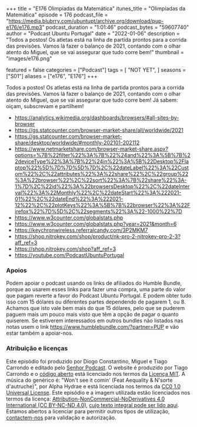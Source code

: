 +++
title = "E176 Olimpíadas da Matemática"
itunes_title = "Olimpíadas da Matemática"
episode = 176
podcast_file = "https://media.blubrry.com/ubuntupt/archive.org/download/pup-e176/e176.mp3"
podcast_duration = "1:01:46"
podcast_bytes = "59607740"
author = "Podcast Ubuntu Portugal"
date = "2022-01-06"
description = "Todos a postos! Os atletas está na linha de partida prontos para a corrida das previsões. Vamos lá fazer o balanço de 2021, contando com o olhar atento do Miguel, que se vai assegurar que tudo corre bem!"
thumbnail = "images/e176.png"

featured = false
categories = ["Podcast"]
tags = [
  "NOT YET",
]
seasons = ["S01"]
aliases = ["e176", "E176"]
+++

Todos a postos! Os atletas está na linha de partida prontos para a corrida das previsões. Vamos lá fazer o balanço de 2021, contando com o olhar atento do Miguel, que se vai assegurar que tudo corre bem!
Já sabem: oiçam, subscrevam e partilhem!

* https://analytics.wikimedia.org/dashboards/browsers/#all-sites-by-browser
* https://gs.statcounter.com/browser-market-share/all/worldwide/2021
* https://gs.statcounter.com/browser-market-share/desktop/worldwide/#monthly-202101-202112
* https://www.netmarketshare.com/browser-market-share.aspx?options=%7B%22filter%22%3A%7B%22%24and%22%3A%5B%7B%22deviceType%22%3A%7B%22%24in%22%3A%5B%22Desktop%2Flaptop%22%5D%7D%7D%5D%7D%2C%22dateLabel%22%3A%22Custom%22%2C%22attributes%22%3A%22share%22%2C%22group%22%3A%22browser%22%2C%22sort%22%3A%7B%22share%22%3A-1%7D%2C%22id%22%3A%22browsersDesktop%22%2C%22dateInterval%22%3A%22Monthly%22%2C%22dateStart%22%3A%222021-01%22%2C%22dateEnd%22%3A%222021-12%22%2C%22plotKeys%22%3A%5B%7B%22browser%22%3A%22Firefox%22%7D%5D%2C%22segments%22%3A%22-1000%22%7D
* https://www.w3counter.com/globalstats.php
* https://www.w3counter.com/globalstats.php?year=2021&month=6
* https://keychronwireless.referralcandy.com/3P2MKM7
* https://shop.nitrokey.com/shop/product/nk-pro-2-nitrokey-pro-2-3?aff_ref=3
* https://shop.nitrokey.com/shop?aff_ref=3
* https://youtube.com/PodcastUbuntuPortugal


### Apoios
Podem apoiar o podcast usando os links de afiliados do Humble Bundle, porque ao usarem esses links para fazer uma compra, uma parte do valor que pagam reverte a favor do Podcast Ubuntu Portugal.
E podem obter tudo isso com 15 dólares ou diferentes partes dependendo de pagarem 1, ou 8.
Achamos que isto vale bem mais do que 15 dólares, pelo que se puderem paguem mais um pouco mais visto que têm a opção de pagar o quanto quiserem.
Se estiverem interessados em outros bundles não listados nas notas usem o link https://www.humblebundle.com/?partner=PUP e vão estar também a apoiar-nos.

### Atribuição e licenças
Este episódio foi produzido por Diogo Constantino, Miguel e Tiago Carrondo e editado pelo [Senhor Podcast](https://senhorpodcast.pt/).
O website é produzido por Tiago Carrondo e o [código aberto](https://gitlab.com/podcastubuntuportugal/website) está licenciado nos termos da [Licença MIT](https://gitlab.com/podcastubuntuportugal/website/main/LICENSE).
A música do genérico é: "Won't see it comin' (Feat Aequality & N'sorte d'autruche)", por Alpha Hydrae e está licenciada nos termos da [CC0 1.0 Universal License](https://creativecommons.org/publicdomain/zero/1.0/).
Este episódio e a imagem utilizada estão licenciados nos termos da licença: [Attribution-NonCommercial-NoDerivatives 4.0 International (CC BY-NC-ND 4.0)](https://creativecommons.org/licenses/by-nc-nd/4.0/), [cujo texto integral pode ser lido aqui](https://creativecommons.org/licenses/by-nc-nd/4.0/legalcode). Estamos abertos a licenciar para permitir outros tipos de utilização, [contactem-nos](https://podcastubuntuportugal.org/contactos) para validação e autorização.

